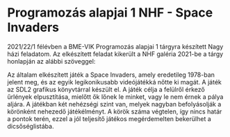 # Programozás alapjai 1 NHF - Space Invaders

2021/22/1 félévben a BME-VIK Programozás alapjai 1 tárgyra készített Nagy házi feladatom.
Az elkészített feladat kikerült a NHF galéria 2021-be a tárgy honlapján az alábbi szöveggel:

Az általam elkészített játék a Space Invaders, amely eredetileg 1978-ban jelent meg, és az egyik legikonikusabb videójátékká nőtte ki magát. A játék az SDL2 grafikus könyvtárral készült el. A játék célja a felülről érkező űrlények elpusztítása, mielőtt ők lőnek le minket, vagy le nem érnek a pálya aljára. A játékban két nehézségi szint van, melyek nagyban befolyásolják a körönként nehezedő játékélményt. A körök száma végtelen, így nincs határ a pontok terén, ezzel a jól teljesítő játékos megérdemelten bekerülhet a dicsőséglistába.
